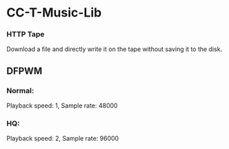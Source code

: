 # CC-T-Music-Lib
### HTTP Tape ###
Download a file and directly write it on the tape without saving it to the disk.

## DFPWM ##
### Normal: ###
Playback speed: 1, Sample rate: 48000

### HQ: ###
Playback speed: 2, Sample rate: 96000
